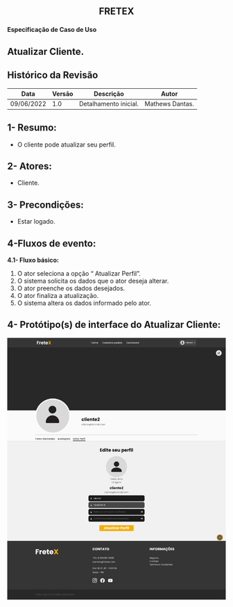 ## <p align="center"> FRETEX </p>

**Especificação de Caso de Uso** 

## Atualizar Cliente.

## Histórico da Revisão 



|**Data** |**Versão** |**Descrição** |**Autor** |
| - | - | - | - |
|09/06/2022 |1.0 |Detalhamento inicial. |Mathews Dantas. |

## 1- Resumo: 

 - O cliente pode atualizar seu perfil.

## 2- Atores:
 - Cliente. 

## 3- Precondições: 

 - Estar logado.

## 4-Fluxos de evento: 
**4.1-  Fluxo básico:** 

1.  O ator seleciona a opção “ Atualizar Perfil”.
2.	O sistema solicita os dados que o ator deseja alterar.
3.	O ator preenche os dados desejados.
4. 	O ator finaliza a atualização.
5.	O sistema altera os dados informado pelo ator.


## 4- Protótipo(s) de interface do Atualizar Cliente:

![](./interfaces/atualizarCliente.png)



